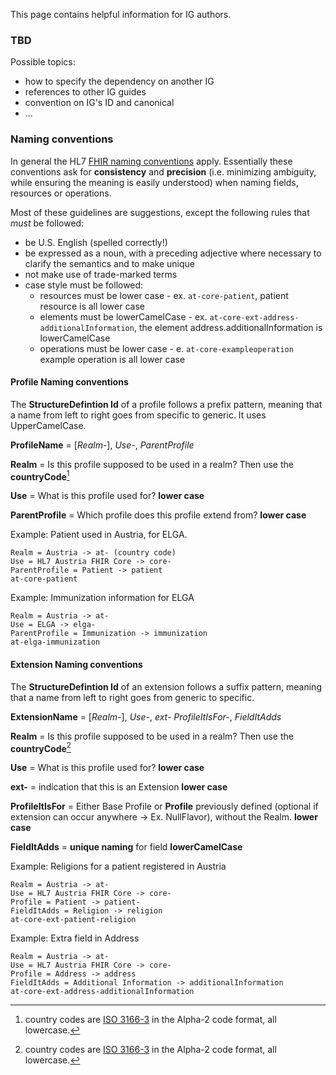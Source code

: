 This page contains helpful information for IG authors.

### TBD

Possible topics:
- how to specify the dependency on another IG
- references to other IG guides
- convention on IG's ID and canonical
- ...

### Naming conventions

In general the HL7 [FHIR naming conventions](http://wiki.hl7.org/index.php?title=FHIR_Guide_to_Designing_Resources###Naming_Rules_.26_Guidelines) apply. Essentially these conventions ask for **consistency** and **precision** (i.e. minimizing ambiguity, while ensuring the meaning is easily understood) when naming fields, resources or operations.

Most of these guidelines are suggestions, except the following rules that *must* be followed:
-  be U.S. English (spelled correctly!)
-  be expressed as a noun, with a preceding adjective where necessary to clarify the semantics and to make unique
-  not make use of trade-marked terms
-  case style must be followed:
   - resources must be lower case - ex. `at-core-patient`, patient resource is all lower case
   - elements must be lowerCamelCase - ex. `at-core-ext-address-additionalInformation`, the element address.additionalInformation is lowerCamelCase
   - operations must be lower case - e. `at-core-exampleoperation` example operation is all lower case

#### Profile Naming conventions

The **StructureDefintion Id** of a profile follows a prefix pattern, meaning that a name from left to right goes from specific to generic. It uses UpperCamelCase.

**ProfileName** = [*Realm*-], *Use-*, *ParentProfile*

**Realm** = Is this profile supposed to be used in a realm? Then use the **countryCode**[^ISO3166-3]

**Use** = What is this profile used for? **lower case**

**ParentProfile** =  Which profile does this profile extend from? **lower case**

[^ISO3166-3]: country codes are [ISO 3166-3](https://www.iso.org/iso-3166-country-codes.html) in the Alpha-2 code format, all lowercase.

Example: Patient used in Austria, for ELGA.
```
Realm = Austria -> at- (country code)
Use = HL7 Austria FHIR Core -> core-
ParentProfile = Patient -> patient
at-core-patient
```

Example: Immunization information for ELGA
```
Realm = Austria -> at-
Use = ELGA -> elga-
ParentProfile = Immunization -> immunization
at-elga-immunization
```

#### Extension Naming conventions

The **StructureDefintion Id** of an extension follows a suffix pattern, meaning that a name from left to right goes from generic to specific.

**ExtensionName** = [*Realm*-], *Use-*, *ext-* *ProfileItIsFor-*, *FieldItAdds*

**Realm** = Is this profile supposed to be used in a realm? Then use the **countryCode**[^ISO3166-3]

**Use** = What is this profile used for? **lower case**

**ext-** = indication that this is an Extension **lower case**

**ProfileItIsFor** = Either Base Profile or **Profile** previously defined (optional if extension can occur anywhere -> Ex. NullFlavor), without the Realm. **lower case**

**FieldItAdds** = **unique naming** for field **lowerCamelCase**

Example: Religions for a patient registered in Austria
```
Realm = Austria -> at-
Use = HL7 Austria FHIR Core -> core-
Profile = Patient -> patient-
FieldItAdds = Religion -> religion
at-core-ext-patient-religion
```

Example: Extra field in Address
```
Realm = Austria -> at-
Use = HL7 Austria FHIR Core -> core-
Profile = Address -> address
FieldItAdds = Additional Information -> additionalInformation
at-core-ext-address-additionalInformation
```